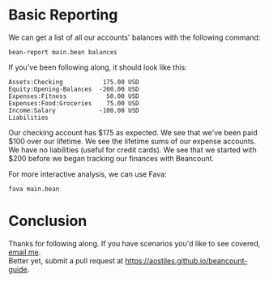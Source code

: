 # Basic Reporting

We can get a list of all our accounts' balances with the following command:
```
bean-report main.bean balances
```
If you've been following along, it should look like this:
```
Assets:Checking           175.00 USD
Equity:Opening-Balances  -200.00 USD
Expenses:Fitness           50.00 USD
Expenses:Food:Groceries    75.00 USD
Income:Salary            -100.00 USD
Liabilities
```
Our checking account has $175 as expected. We see that we've been paid $100 over our lifetime. We see the lifetime sums of our expense accounts. We have no liabilities (useful for credit cards). We see that we started with $200 before we began tracking our finances with Beancount.

For more interactive analysis, we can use Fava:
```
fava main.bean
```

# Conclusion

Thanks for following along. If you have scenarios you'd like to see covered,
<A HREF="&#109;&#97;&#105;&#108;&#116;&#111;&#58;%61%6E%64%72%65%77%40%61%6F%73%74%69%6C%2E%65%73">email me</A>.  
Better yet, submit a pull request at <https://aostiles.github.io/beancount-guide>.